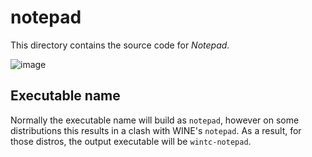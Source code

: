 # notepad
This directory contains the source code for *Notepad*.

![image](https://github.com/rozniak/xfce-winxp-tc/assets/13258281/88919ff5-f6c1-4d38-90bf-95d12352b0c9)

## Executable name
Normally the executable name will build as `notepad`, however on some distributions this results in a clash with WINE's `notepad`. As a result, for those distros, the output executable will be `wintc-notepad`.
